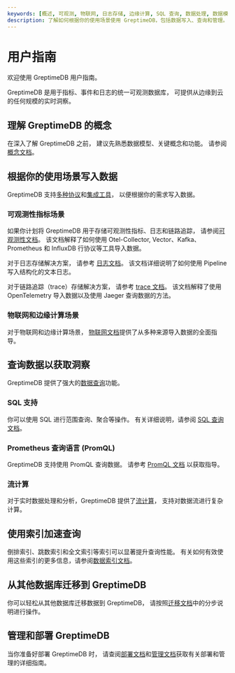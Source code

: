 ```yaml
---
keywords: [概述, 可观测, 物联网, 日志存储, 边缘计算, SQL 查询, 数据处理, 数据模型, 范围查询]
description: 了解如何根据你的使用场景使用 GreptimeDB，包括数据写入、查询和管理。
---
```


# 用户指南

欢迎使用 GreptimeDB 用户指南。

GreptimeDB 是用于指标、事件和日志的统一可观测数据库，
可提供从边缘到云的任何规模的实时洞察。

## 理解 GreptimeDB 的概念

在深入了解 GreptimeDB 之前，
建议先熟悉数据模型、关键概念和功能。
请参阅 [概念文档](./concepts/overview.md)。

## 根据你的使用场景写入数据

GreptimeDB 支持[多种协议](./protocols/overview.md)和[集成工具](./integrations/overview.md)，
以便根据你的需求写入数据。

### 可观测性指标场景

如果你计划将 GreptimeDB 用于存储可观测性指标、日志和链路追踪，
请参阅[可观测性文档](./ingest-data/for-observability/overview.md)。
该文档解释了如何使用 Otel-Collector, Vector、Kafka、Prometheus 和 InfluxDB 行协议等工具导入数据。

对于日志存储解决方案，
请参考 [日志文档](./logs/overview.md)。
该文档详细说明了如何使用 Pipeline 写入结构化的文本日志。

对于链路追踪（trace）存储解决方案，
请参考 [trace 文档](./traces/overview.md)。
该文档解释了使用 OpenTelemetry 导入数据以及使用 Jaeger 查询数据的方法。

### 物联网和边缘计算场景

对于物联网和边缘计算场景，
[物联网文档](./ingest-data/for-iot/overview.md)提供了从多种来源导入数据的全面指导。

## 查询数据以获取洞察

GreptimeDB 提供了强大的[数据查询](./query-data/overview.md)功能。

### SQL 支持

你可以使用 SQL 进行范围查询、聚合等操作。
有关详细说明，请参阅 [SQL 查询文档](./query-data/sql.md)。

### Prometheus 查询语言 (PromQL)

GreptimeDB 支持使用 PromQL 查询数据。
请参考 [PromQL 文档](./query-data/promql.md) 以获取指导。

### 流计算

对于实时数据处理和分析，GreptimeDB 提供了[流计算](./flow-computation/overview.md)，
支持对数据流进行复杂计算。

## 使用索引加速查询

倒排索引、跳数索引和全文索引等索引可以显著提升查询性能。
有关如何有效使用这些索引的更多信息，请参阅[数据索引文档](./manage-data/data-index.md)。

## 从其他数据库迁移到 GreptimeDB

你可以轻松从其他数据库迁移数据到 GreptimeDB，
请按照[迁移文档](./migrate-to-greptimedb/overview.md)中的分步说明进行操作。

## 管理和部署 GreptimeDB

当你准备好部署 GreptimeDB 时，
请查阅[部署文档](./deployments/overview.md)和[管理文档](./administration/overview.md)获取有关部署和管理的详细指南。
